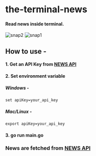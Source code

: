 # the-terminal-news
#### Read news inside terminal.

![snap2](https://user-images.githubusercontent.com/29502161/80281769-168e7600-872b-11ea-8bf7-079168968d6f.JPG)
![snap1](https://user-images.githubusercontent.com/29502161/80281772-18583980-872b-11ea-9fbe-a4f9127ad4e9.JPG)

## How to use - 
#### 1. Get an API Key from [NEWS API](https://newsapi.org/)
#### 2. Set environment variable
##### Windows - 
``` 
set apiKey=your_api_key
```

##### Mac/Linux - 
```
export apiKey=your_api_key
```
#### 3. go run main.go


### News are fetched from [NEWS API](https://newsapi.org)
